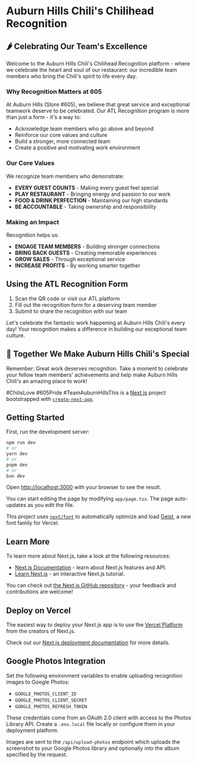 # Auburn Hills Chili's Chilihead Recognition

## 🌶️ Celebrating Our Team's Excellence

Welcome to the Auburn Hills Chili's Chilihead Recognition platform - where we celebrate the heart and soul of our restaurant: our incredible team members who bring the Chili's spirit to life every day.

### Why Recognition Matters at 605

At Auburn Hills (Store #605), we believe that great service and exceptional teamwork deserve to be celebrated. Our ATL Recognition program is more than just a form - it's a way to:

- Acknowledge team members who go above and beyond
- Reinforce our core values and culture
- Build a stronger, more connected team
- Create a positive and motivating work environment

### Our Core Values

We recognize team members who demonstrate:
- **EVERY GUEST COUNTS** - Making every guest feel special
- **PLAY RESTAURANT** - Bringing energy and passion to our work
- **FOOD & DRINK PERFECTION** - Maintaining our high standards
- **BE ACCOUNTABLE** - Taking ownership and responsibility

### Making an Impact

Recognition helps us:
- **ENGAGE TEAM MEMBERS** - Building stronger connections
- **BRING BACK GUESTS** - Creating memorable experiences
- **GROW SALES** - Through exceptional service
- **INCREASE PROFITS** - By working smarter together

## Using the ATL Recognition Form

1. Scan the QR code or visit our ATL platform
2. Fill out the recognition form for a deserving team member
3. Submit to share the recognition with our team

Let's celebrate the fantastic work happening at Auburn Hills Chili's every day! Your recognition makes a difference in building our exceptional team culture.

## 💪 Together We Make Auburn Hills Chili's Special

Remember: Great work deserves recognition. Take a moment to celebrate your fellow team members' achievements and help make Auburn Hills Chili's an amazing place to work!

#ChilisLove #605Pride #TeamAuburnHillsThis is a [Next.js](https://nextjs.org) project bootstrapped with [`create-next-app`](https://nextjs.org/docs/app/api-reference/cli/create-next-app).

## Getting Started

First, run the development server:

```bash
npm run dev
# or
yarn dev
# or
pnpm dev
# or
bun dev
```

Open [http://localhost:3000](http://localhost:3000) with your browser to see the result.

You can start editing the page by modifying `app/page.tsx`. The page auto-updates as you edit the file.

This project uses [`next/font`](https://nextjs.org/docs/app/building-your-application/optimizing/fonts) to automatically optimize and load [Geist](https://vercel.com/font), a new font family for Vercel.

## Learn More

To learn more about Next.js, take a look at the following resources:

- [Next.js Documentation](https://nextjs.org/docs) - learn about Next.js features and API.
- [Learn Next.js](https://nextjs.org/learn) - an interactive Next.js tutorial.

You can check out [the Next.js GitHub repository](https://github.com/vercel/next.js) - your feedback and contributions are welcome!

## Deploy on Vercel

The easiest way to deploy your Next.js app is to use the [Vercel Platform](https://vercel.com/new?utm_medium=default-template&filter=next.js&utm_source=create-next-app&utm_campaign=create-next-app-readme) from the creators of Next.js.

Check out our [Next.js deployment documentation](https://nextjs.org/docs/app/building-your-application/deploying) for more details.

## Google Photos Integration

Set the following environment variables to enable uploading recognition images to Google Photos:

- `GOOGLE_PHOTOS_CLIENT_ID`
- `GOOGLE_PHOTOS_CLIENT_SECRET`
- `GOOGLE_PHOTOS_REFRESH_TOKEN`

These credentials come from an OAuth 2.0 client with access to the Photos Library API. Create a `.env.local` file locally or configure them in your deployment platform.

Images are sent to the `/api/upload-photos` endpoint which uploads the screenshot to your Google Photos library and optionally into the album specified by the request.

